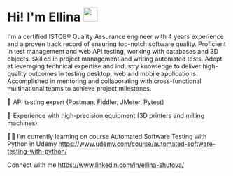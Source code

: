<html lang="en">
<head>
    <meta charset="UTF-8">
    <meta name="viewport" content="width=device-width, initial-scale=1.0">
</head>
<body>

<div class="header">
    <h1>Hi! I'm Ellina</a> 
    <img src="https://github.com/blackcater/blackcater/raw/main/images/Hi.gif" height="32"/></h1>
</div>

</body>
</html>


I'm a certified ISTQB® Quality Assurance engineer with 4 years experience and a proven track record of ensuring top-notch software quality. Proficient in test management and web API testing, working with databases and 3D objects. Skilled in project management and writing automated tests. Adept at leveraging technical expertise and industry knowledge to deliver high-quality outcomes in testing desktop, web and mobile applications. Accomplished in mentoring and collaborating with cross-functional multinational teams to achieve project milestones.  

🔎 API testing expert (Postman, Fiddler, JMeter, Pytest)

🔬 Experience with high-precision equipment (3D printers and milling machines) 

👩‍🎓 I’m currently learning on course Automated Software Testing with Python in Udemy https://www.udemy.com/course/automated-software-testing-with-python/ 


Connect with me https://www.linkedin.com/in/ellina-shutova/ 
